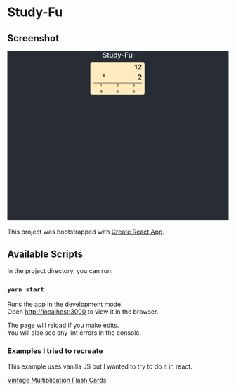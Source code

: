 # Study-Fu

## Screenshot

![Card view](./public/screenshot.png "Card text")

This project was bootstrapped with [Create React App](https://github.com/facebook/create-react-app).

## Available Scripts

In the project directory, you can run:

### `yarn start`

Runs the app in the development mode.<br />
Open [http://localhost:3000](http://localhost:3000) to view it in the browser.

The page will reload if you make edits.<br />
You will also see any lint errors in the console.

### Examples I tried to recreate

This example uses vanilla JS but I wanted to try to do it in react.

[Vintage Multiplication Flash Cards](https://codepen.io/NinoLopezTech/pen/vJBMpZ)
